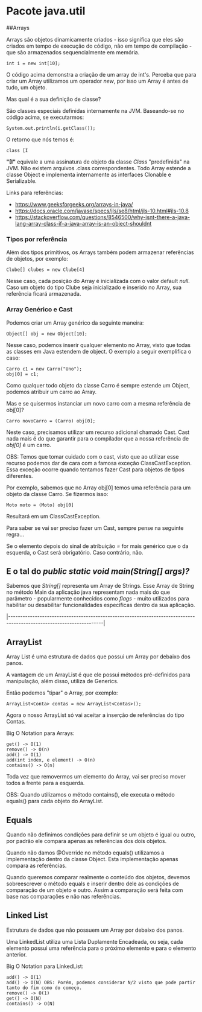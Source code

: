 # Pacote java.util

##Arrays

Arrays são objetos dinamicamente criados - isso significa que eles são criados em tempo de execução do
código, não em tempo de compilação - que são armazenados sequencialmente em memória. 

    int i = new int[10];

O código acima demonstra a criação de um array de int's. Perceba que para criar um Array utilizamos um
operador *new*, por isso um Array é antes de tudo, um objeto. 

Mas qual é a sua definição de classe?

São classes especiais definidas internamente na JVM. Baseando-se no código acima, se executarmos: 

    System.out.println(i.getClass());

O retorno que nós temos é: 

    class [I

**"[I"** equivale a uma assinatura de objeto da classe *Class* "predefinida" na JVM. Não existem arquivos .class correspondentes. 
Todo Array estende a classe Object e implementa internamente as interfaces Clonable e Serializable.

Links para referências:

- https://www.geeksforgeeks.org/arrays-in-java/
- https://docs.oracle.com/javase/specs/jls/se8/html/jls-10.html#jls-10.8
- https://stackoverflow.com/questions/8546500/why-isnt-there-a-java-lang-array-class-if-a-java-array-is-an-object-shouldnt

### Tipos por referência

Além dos tipos primitivos, os Arrays também podem armazenar referências de objetos, por exemplo:

    Clube[] clubes = new Clube[4]

Nesse caso, cada posição do Array é inicializada com o valor default *null*. Caso um objeto do tipo Clube seja 
inicializado e inserido no Array, sua referência ficará armazenada.

### Array Genérico e Cast

Podemos criar um Array genérico da seguinte maneira:

    Object[] obj = new Object[10];

Nesse caso, podemos inserir qualquer elemento no Array, visto que todas as classes em Java estendem de object. O exemplo
a seguir exemplifica o caso:

    Carro c1 = new Carro("Uno");
    obj[0] = c1;

Como qualquer todo objeto da classe Carro é sempre estende um Object, podemos atribuir um carro ao Array. 

Mas e se quisermos instanciar um novo carro com a mesma referência de obj[0]?

    Carro novoCarro = (Carro) obj[0];

Neste caso, precisamos utilizar um recurso adicional chamado Cast. Cast nada mais é do que garantir para o compilador 
que a nossa referência de *obj[0]* é um carro. 

OBS: Temos que tomar cuidado com o cast, visto que ao utilizar esse recurso podemos dar de cara com a famosa exceção
ClassCastException. Essa exceção ocorre quando tentamos fazer Cast para objetos de tipos diferentes. 

Por exemplo, sabemos que no Array obj[0] temos uma referência para um objeto da classe Carro. Se fizermos isso:

    Moto moto = (Moto) obj[0]

Resultará em um ClassCastException.

Para saber se vai ser preciso fazer um Cast, sempre pense na seguinte regra... 

Se o elemento depois do sinal de atribuição *=* for mais genérico que o da esquerda, o Cast será obrigatório. Caso 
contrário, não.

## E o tal do *public static void main(String[] args)?*

Sabemos que *String[]* representa um Array de Strings. Esse Array de String no método Main da aplicação java representam
nada mais do que parâmetro - popularmente conhecidos como *flags* - muito utilizados para habilitar ou desabilitar 
funcionalidades específicas dentro da sua aplicação.

|---------------------------------------------------------------------------------------------------------------------|
## ArrayList

Array List é uma estrutura de dados que possui um Array por debaixo dos panos.

A vantagem de um ArrayList é que ele possui métodos pré-definidos para manipulação, além disso,
utiliza de Generics.

Então podemos "tipar" o Array, por exemplo:
    
    ArrayList<Conta> contas = new ArrayList<Contas>();

Agora o nosso ArrayList só vai aceitar a inserção de referências do tipo Contas.

Big O Notation para Arrays:

    get() -> O(1)
    remove() -> O(n)
    add() -> O(1)
    add(int index, e element) -> O(n)
    contains() -> O(n)

Toda vez que removermos um elemento do Array, vai ser preciso mover todos a frente para a esquerda.

OBS: Quando utilizamos o método contains(), ele executa o método equals() para cada objeto do ArrayList. 

## Equals

Quando não definimos condições para definir se um objeto é igual ou outro, por padrão ele compara apenas as
referências dos dois objetos. 

Quando não damos @Override no método equals() utilizamos a implementação dentro da classe Object.
Esta implementação apenas compara as referências.

Quando queremos comparar realmente o conteúdo dos objetos, devemos sobreescrever o método equals e inserir dentro dele 
as condições de comparação de um objeto e outro. Assim a comparação será feita com base nas comparações e não nas 
referências.

## Linked List

Estrutura de dados que não possuem um Array por debaixo dos panos.

Uma LinkedList utiliza uma Lista Duplamente Encadeada, ou seja, cada elemento possui uma referência para o próximo 
elemento e para o elemento anterior. 

Big O Notation para LinkedList:

    add() -> O(1)
    add() -> O(N) OBS: Porém, podemos considerar N/2 visto que pode partir tanto do fim como do começo.
    remove() -> O(1)
    get() -> O(N)
    contains() -> O(N)
